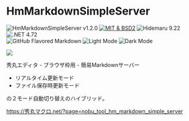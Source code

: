 # HmMarkdownSimpleServer

![HmMarkdownSimpleServer v1.2.0](https://img.shields.io/badge/HmMarkdownSimpleServer-v1.2.0-6479ff.svg)
[![MIT & BSD2](https://img.shields.io/badge/license-MIT_&_BSD2-blue.svg?style=flat)](LICENSE)
![Hidemaru 9.22](https://img.shields.io/badge/Hidemaru-v9.22-6479ff.svg)
![.NET 4.72](https://img.shields.io/badge/.NET-4.72-6479ff.svg)  
![GitHub Flavored Markdown](https://img.shields.io/badge/GitHub_Flavored_Markdown-○-6479ff.svg)
![Light Mode](https://img.shields.io/badge/Light_Mode-○-6479ff.svg)
![Dark Mode](https://img.shields.io/badge/Dark_Mode-○-6479ff.svg)

<img src="http://秀丸マクロ.net/other_soft/hm_markdown_simple_server/cnt_hm_markdown_simple_server_01.png">

秀丸エディタ - ブラウザ枠用 - 簡易Markdownサーバー
- リアルタイム更新モード
- ファイル保存時更新モード

の２モード自動切り替えのハイブリッド。

https://秀丸マクロ.net/?page=nobu_tool_hm_markdown_simple_server